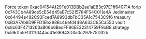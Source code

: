 Force token 0xac04154Af29Fe013DBb2ae1aE83c97E1ff64071A
forlp	0x743Cb4A89ce5cE54d45eE7c5215784F54C011e4A
Jedimaster 0x64494e492C93Fced7A8993dbFbC35A1c7543C9f6
treasury	0xB3A7Ab9D9FFD1Eb288Bc46efd448A633C95Ca550
vault	0x8c63F4713263aB06b6BedFF96EE32314759F9cB8
strategy	0x59d155Ff31110445c41e36943D3a0c297E75D32b

